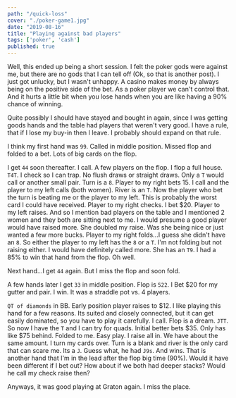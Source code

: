 ```yaml
---
path: "/quick-loss"
cover: "./poker-game1.jpg"
date: "2019-08-16"
title: "Playing against bad players"
tags: ['poker', 'cash']
published: true
---
```


Well, this ended up being a short session.  I felt the poker gods were against me, but there are no gods that I can tell off (Ok, so that is another post).  I just got unlucky, but I wasn't unhappy.  A casino makes money by always being on the positive side of the bet.  As a poker player we can't control that.  And it hurts a little bit when you lose hands when you are like having a 90% chance of winning.

Quite possibly I should have stayed and bought in again, since I was getting goods hands and the table had players that weren't very good.  I have a rule, that if I lose my buy-in then I leave.  I probably should
expand on that rule.

I think my first hand was `99`.  Called in middle position. Missed flop and folded to a bet.  Lots of big cards on the flop.

I get `44` soon thereafter.  I call. A few players on the flop.
I flop a full house. `T4T`.  I check so I can trap.  No flush draws or straight draws.  Only a `T` would call or another small pair.  Turn is a `8`.  Player to my right bets 15. I call and the player to my left calls (both women).  River is an `T`.  Now the player who bet the turn is beating me or the player to my left.  This is probably the worst card I could have received.  Player to my right checks. I bet $20. Player to my left raises.  And so I mention bad players on the table and I mentioned 2 women and they both are sitting next to me.  I would presume a good player would have raised more.  She doubled my raise.  Was she being nice or just wanted a few more bucks.  Player to my right folds...I guess she didn't have an `8`.  So either the player to my left has the `8` or a `T`.  I'm not folding but not raising either.  I would have definitely called more.  She has an `T9`.  I had a 85% to win that hand from the flop.  Oh well.

Next hand...I get `44` again. But I miss the flop and soon fold.

A few hands later I get `33` in middle position. Flop is `522`. I Bet $20 for my gutter and pair. I win. It was a straddle pot vs. 4 players.

`QT of diamonds` in BB.  Early position player raises to $12.  I like playing this hand for a few reasons. Its suited and closely connected, but it can get easily dominated, so you have to play it carefully. I call.  Flop is a dream.  `JTT`.  So now I have the `T` and I can try for quads.  Initial better bets $35. Only has like $75 behind. Folded to me. Easy play. I raise all in.  We have about the same amount.  I turn my cards over.  Turn is a blank and river is the only card that can scare me. Its a `J`.  Guess what, he had `J9s`.  And wins.  That is another hand that I'm in the lead after the flop big time (90%).  Would it have been different if I bet out?  How about if we both had deeper stacks?  Would he call my check raise then?

Anyways, it was good playing at Graton again.  I miss the place.
